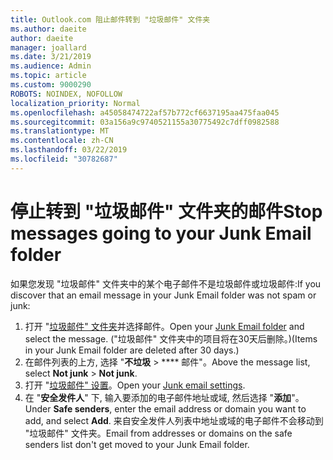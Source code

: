```yaml
---
title: Outlook.com 阻止邮件转到 "垃圾邮件" 文件夹
ms.author: daeite
author: daeite
manager: joallard
ms.date: 3/21/2019
ms.audience: Admin
ms.topic: article
ms.custom: 9000290
ROBOTS: NOINDEX, NOFOLLOW
localization_priority: Normal
ms.openlocfilehash: a45058474722af57b772cf6637195aa475faa045
ms.sourcegitcommit: 03a156a9c9740521155a30775492c7dff0982588
ms.translationtype: MT
ms.contentlocale: zh-CN
ms.lasthandoff: 03/22/2019
ms.locfileid: "30782687"
---
```

# <a name="stop-messages-going-to-your-junk-email-folder"></a><span data-ttu-id="323ba-102">停止转到 "垃圾邮件" 文件夹的邮件</span><span class="sxs-lookup"><span data-stu-id="323ba-102">Stop messages going to your Junk Email folder</span></span>

<span data-ttu-id="323ba-103">如果您发现 "垃圾邮件" 文件夹中的某个电子邮件不是垃圾邮件或垃圾邮件:</span><span class="sxs-lookup"><span data-stu-id="323ba-103">If you discover that an email message in your Junk Email folder was not spam or junk:</span></span>

1. <span data-ttu-id="323ba-104">打开 "[垃圾邮件" 文件夹](https://outlook.live.com/mail/junkemail)并选择邮件。</span><span class="sxs-lookup"><span data-stu-id="323ba-104">Open your [Junk Email folder](https://outlook.live.com/mail/junkemail) and select the message.</span></span> <span data-ttu-id="323ba-105">("垃圾邮件" 文件夹中的项目将在30天后删除。)</span><span class="sxs-lookup"><span data-stu-id="323ba-105">(Items in your Junk Email folder are deleted after 30 days.)</span></span>
1. <span data-ttu-id="323ba-106">在邮件列表的上方, 选择 "**不垃圾** > \*\*\*\* 邮件"。</span><span class="sxs-lookup"><span data-stu-id="323ba-106">Above the message list, select **Not junk** > **Not junk**.</span></span>
1. <span data-ttu-id="323ba-107">打开 "[垃圾邮件" 设置](https://go.microsoft.com/fwlink/?linkid=2035804)。</span><span class="sxs-lookup"><span data-stu-id="323ba-107">Open your [Junk email settings](https://go.microsoft.com/fwlink/?linkid=2035804).</span></span>
1. <span data-ttu-id="323ba-108">在 "**安全发件人**" 下, 输入要添加的电子邮件地址或域, 然后选择 "**添加**"。</span><span class="sxs-lookup"><span data-stu-id="323ba-108">Under **Safe senders**, enter the email address or domain you want to add, and select **Add**.</span></span> <span data-ttu-id="323ba-109">来自安全发件人列表中地址或域的电子邮件不会移动到 "垃圾邮件" 文件夹。</span><span class="sxs-lookup"><span data-stu-id="323ba-109">Email from addresses or domains on the safe senders list don't get moved to your Junk Email folder.</span></span>